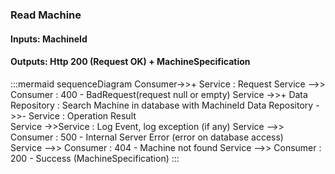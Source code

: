 
### Read Machine

#### Inputs:  MachineId
#### Outputs: Http 200 (Request OK) + MachineSpecification

:::mermaid
sequenceDiagram
	Consumer->>+ Service : Request 
	Service -->> Consumer : 400 - BadRequest(request null or empty)	
	Service ->>+ Data Repository : Search Machine in database with MachineId
	Data Repository ->>- Service : Operation Result  
	Service ->>Service : Log Event, log exception (if any)
	Service -->> Consumer : 500 - Internal Server Error (error on database access)	
	Service -->> Consumer : 404 - Machine not found
	Service -->> Consumer : 200 - Success (MachineSpecification)
:::
